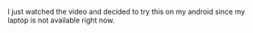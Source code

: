 I just watched the video and decided to try this on my android since my laptop is not available right now.
